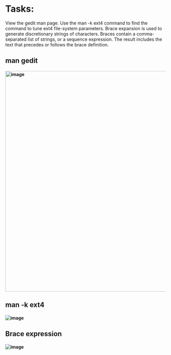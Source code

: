 # Tasks:
View the gedit man page.
Use the man -k ext4 command to find the command to tune ext4 file-system parameters.
Brace expansion is used to generate discretionary strings of characters. Braces contain a comma-separated list of strings,
or a sequence expression. The result includes the text that precedes or follows the brace definition.

## man gedit
#### <img width="692" alt="image" src="https://github.com/user-attachments/assets/7cd86db1-bb76-458e-b836-b9f746710cab" />

## man -k ext4
#### ![image](https://github.com/user-attachments/assets/c9ffc813-84d6-4569-b9be-931dbc6e5792)

## Brace expression
#### ![image](https://github.com/user-attachments/assets/b791b28b-6a37-456c-84dd-1706bc0c8eea)


